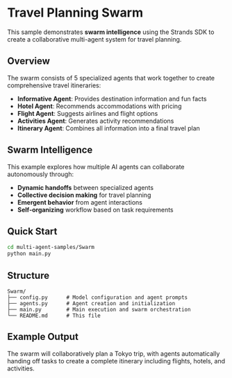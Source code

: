 # Travel Planning Swarm

This sample demonstrates **swarm intelligence** using the Strands SDK to create a collaborative multi-agent system for travel planning.

## Overview

The swarm consists of 5 specialized agents that work together to create comprehensive travel itineraries:

- **Informative Agent**: Provides destination information and fun facts
- **Hotel Agent**: Recommends accommodations with pricing
- **Flight Agent**: Suggests airlines and flight options
- **Activities Agent**: Generates activity recommendations
- **Itinerary Agent**: Combines all information into a final travel plan

## Swarm Intelligence

This example explores how multiple AI agents can collaborate autonomously through:

- **Dynamic handoffs** between specialized agents
- **Collective decision making** for travel planning
- **Emergent behavior** from agent interactions
- **Self-organizing** workflow based on task requirements

## Quick Start

```bash
cd multi-agent-samples/Swarm
python main.py
```

## Structure

```
Swarm/
├── config.py      # Model configuration and agent prompts
├── agents.py      # Agent creation and initialization
├── main.py        # Main execution and swarm orchestration
└── README.md      # This file
```

## Example Output

The swarm will collaboratively plan a Tokyo trip, with agents automatically handing off tasks to create a complete itinerary including flights, hotels, and activities. 